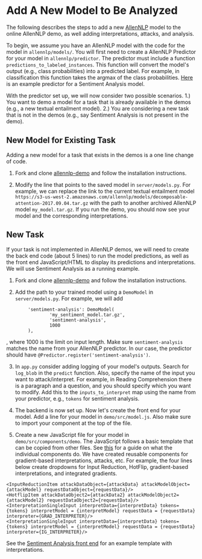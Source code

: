 # Add A New Model to Be Analyzed

The following describes the steps to add a new [AllenNLP](https://github.com/allenai/allennlp) model to the online AllenNLP demo, as well adding interpretations, attacks, and analysis.

To begin, we assume you have an AllenNLP model with the code for the model in `allennlp/models/`. You will first need to create a AllenNLP Predictor for your model in `allennlp/predictor`. The predictor must include a function `predictions_to_labeled_instances`. This function will convert the model's output (e.g., class probabilities) into a predicted label. For example, in classification this function takes the argmax of the class probabilities. [Here](https://github.com/IsThatYou/allennlp/blob/re_attacks/allennlp/predictors/sentiment_analysis.py) is an example predictor for a Sentiment Analysis model.

With the predictor set up, we will now consider two possible scenarios. 1.) You want to demo a model for a task that is already available in the demos (e.g., a new textual entailment model). 2.) You are considering a new task that is not in the demos (e.g., say Sentiment Analysis is not present in the demo). 

## New Model for Existing Task

Adding a new model for a task that exists in the demos is a one line change of code. 

1. Fork and clone [allennlp-demo](https://github.com/allenai/allennlp-demo) and follow the installation instructions.

2. Modify the line that points to the saved model in `server/models.py`. For example, we can replace the link to the current textual entailment model `https://s3-us-west-2.amazonaws.com/allennlp/models/decomposable-attention-2017.09.04.tar.gz` with the path to another archived AllenNLP model `my_model.tar.gz`. If you run the demo, you should now see your model and the corresponding interpretations.

## New Task

If your task is not implemented in AllenNLP demos, we will need to create the back end code (about 5 lines) to run the model predictions, as well as the front end JavaScript/HTML to display its predictions and interpretations. We will use Sentiment Analysis as a running example.

1. Fork and clone [allennlp-demo](https://github.com/allenai/allennlp-demo) and follow the installation instructions.

2. Add the path to your trained model using a `DemoModel` in `server/models.py`. For example, we will add 
```
        'sentiment-analysis': DemoModel(
                'my_sentiment_model.tar.gz',
                'sentiment-analysis',
                1000
        ),   
```
, where 1000 is the limit on input length. Make sure `sentiment-analysis` matches the name from your AllenNLP predictor. In our case, the predictor should have `@Predictor.register('sentiment-analysis')`. 

3. In `app.py` consider adding logging of your model's outputs. Search for `log_blob` in the `predict` function. Also, specify the name of the input you want to attack/interpret. For example, in Reading Comprehension there is a paragraph and a question, and you should specify which you want to modify. Add this to the `inputs_to_interpret` map using the name from your predictor, e.g., `tokens` for sentiment analysis.

4. The backend is now set up. Now let's create the front end for your model. Add a line for your model in `demo/src/model.js`. Also make sure to import your component at the top of the file.

5. Create a new JavaScript file for your model in `demo/src/components/demo`. The JavaScript follows a basic template that can be copied from other files. See [this](https://github.com/allenai/allennlp-demo/blob/master/demo/ADDING_A_DEMO.md) for a guide on what the individual components do. We have created reusable components for gradient-based interpretations, attacks, etc. For example, the four lines below create dropdowns for Input Reduction, HotFlip, gradient-based interpretations, and integrated gradients. 
```
<InputReductionItem attackDataObject={attackData} attackModelObject={attackModel} requestDataObject={requestData}/>                              
<HotflipItem attackDataObject2={attackData2} attackModelObject2={attackModel2} requestDataObject2={requestData}/>                             
<InterpretationSingleInput interpretData={interpretData} tokens={tokens} interpretModel = {interpretModel} requestData = {requestData} interpreter={GRAD_INTERPRETER}/>        
<InterpretationSingleInput interpretData={interpretData} tokens={tokens} interpretModel = {interpretModel} requestData = {requestData} interpreter={IG_INTERPRETER}/>        
```
See the [Sentiment Analysis front end](https://github.com/IsThatYou/allennlp-demo/blob/attack_demo/demo/src/components/demos/SentimentAnalysis.js) for an example template with interpretations. 
